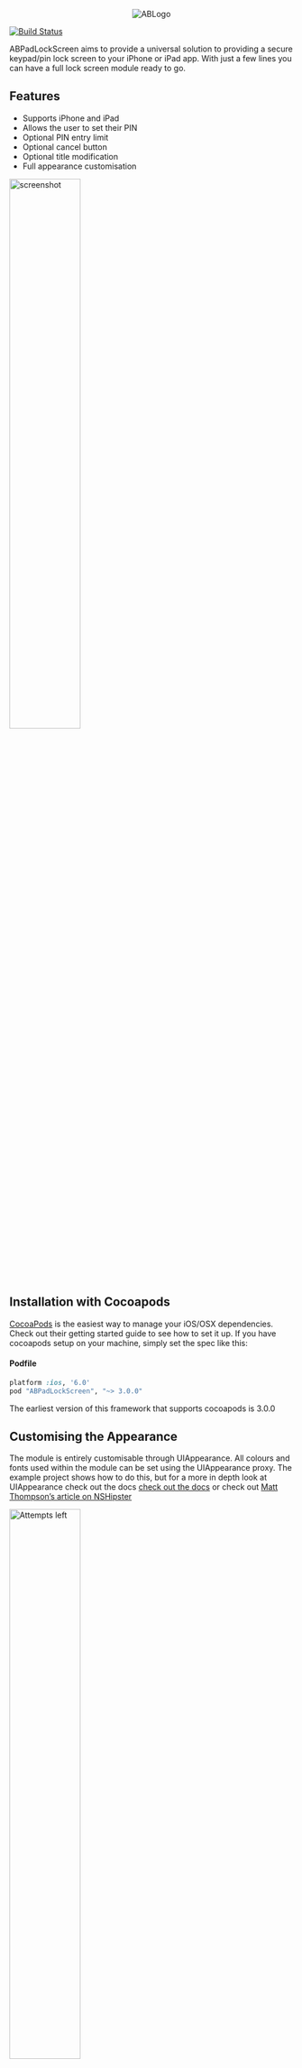 <p align="center" >
  <img src="http://www.aronbury.com/assets/images/ab_logo.png" alt="ABLogo" title="ABLogo">
</p>

[![Build Status](https://travis-ci.org/abury/ABPadLockScreen.png)](https://travis-ci.org/abury/ABPadLockScreen)

ABPadLockScreen aims to provide a universal solution to providing a  secure keypad/pin lock screen to your iPhone or iPad app. With just a few lines you can have a full lock screen module ready to go.

## Features
- Supports iPhone and iPad
- Allows the user to set their PIN
- Optional PIN entry limit
- Optional cancel button
- Optional title modification
- Full appearance customisation

<img src="http://www.aronbury.com/assets/images/abpadlockscreen/fb-blue.png" width=50% alt="screenshot" title="screenshot">

## Installation with Cocoapods
[CocoaPods](http://cocoapods.org) is the easiest way to manage your iOS/OSX dependencies. Check out their getting started guide to see how to set it up.
If you have cocoapods setup on your machine, simply set the spec like this:

#### Podfile
```ruby
platform :ios, '6.0'
pod "ABPadLockScreen", "~> 3.0.0"
```
The earliest version of this framework that supports cocoapods is 3.0.0

## Customising the Appearance
The module is entirely customisable through UIAppearance. All colours and fonts used within the module can be set using the UIAppearance proxy. The example project shows how to do this, but for a more in depth look at UIAppearance check out the docs [check out the docs](https://developer.apple.com/library/ios/documentation/uikit/reference/UIAppearance_Protocol/Reference/Reference.html) or check out [Matt Thompson’s article on NSHipster](http://nshipster.com/uiappearance/)

<img src="http://www.aronbury.com/assets/images/abpadlockscreen/attempt-pink.png" width=50% alt="Attempts left" title="Attempts left">
<img src="http://www.aronbury.com/assets/images/abpadlockscreen/gray-locked.png" width=50% alt="Locked out" title="Locked out">

## License
ABPadLockScreen is available under the MIT license. See the LICENSE file for more info.